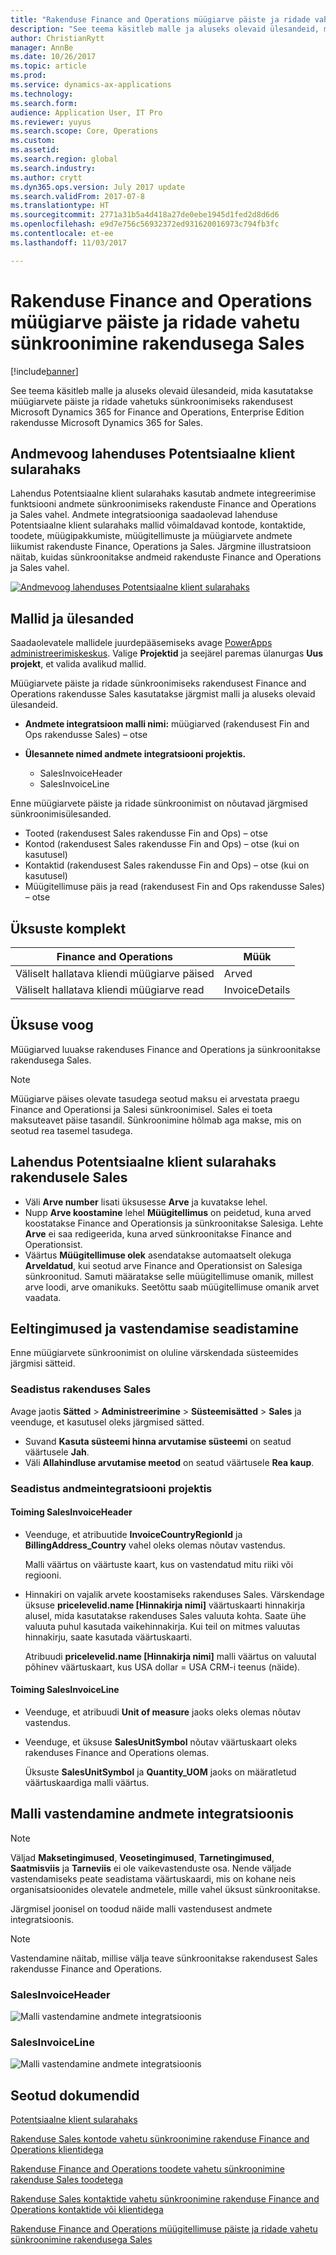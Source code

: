 ```yaml
---
title: "Rakenduse Finance and Operations müügiarve päiste ja ridade vahetu sünkroonimine rakendusega Sales"
description: "See teema käsitleb malle ja aluseks olevaid ülesandeid, mida kasutatakse müügiarvete päiste ja ridade vahetuks sünkroonimiseks rakendusest Microsoft Dynamics 365 for Finance and Operations, Enterprise Edition rakendusse Microsoft Dynamics 365 for Sales."
author: ChristianRytt
manager: AnnBe
ms.date: 10/26/2017
ms.topic: article
ms.prod: 
ms.service: dynamics-ax-applications
ms.technology: 
ms.search.form: 
audience: Application User, IT Pro
ms.reviewer: yuyus
ms.search.scope: Core, Operations
ms.custom: 
ms.assetid: 
ms.search.region: global
ms.search.industry: 
ms.author: crytt
ms.dyn365.ops.version: July 2017 update
ms.search.validFrom: 2017-07-8
ms.translationtype: HT
ms.sourcegitcommit: 2771a31b5a4d418a27de0ebe1945d1fed2d8d6d6
ms.openlocfilehash: e9d7e756c56932372ed931620016973c794fb3fc
ms.contentlocale: et-ee
ms.lasthandoff: 11/03/2017

---
```


# <a name="synchronize-sales-invoice-headers-and-lines-directly-from-finance-and-operations-to-sales"></a>Rakenduse Finance and Operations müügiarve päiste ja ridade vahetu sünkroonimine rakendusega Sales

[!include[banner](../includes/banner.md)]

See teema käsitleb malle ja aluseks olevaid ülesandeid, mida kasutatakse müügiarvete päiste ja ridade vahetuks sünkroonimiseks rakendusest Microsoft Dynamics 365 for Finance and Operations, Enterprise Edition rakendusse Microsoft Dynamics 365 for Sales.

## <a name="data-flow-in-prospect-to-cash"></a>Andmevoog lahenduses Potentsiaalne klient sularahaks

Lahendus Potentsiaalne klient sularahaks kasutab andmete integreerimise funktsiooni andmete sünkroonimiseks rakenduste Finance and Operations ja Sales vahel. Andmete integratsiooniga saadaolevad lahenduse Potentsiaalne klient sularahaks mallid võimaldavad kontode, kontaktide, toodete, müügipakkumiste, müügitellimuste ja müügiarvete andmete liikumist rakenduste Finance, Operations ja Sales. Järgmine illustratsioon näitab, kuidas sünkroonitakse andmeid rakenduste Finance and Operations ja Sales vahel.

[![Andmevoog lahenduses Potentsiaalne klient sularahaks](./media/prospect-to-cash-data-flow.png)](./media/prospect-to-cash-data-flow.png)

## <a name="templates-and-tasks"></a>Mallid ja ülesanded

Saadaolevatele mallidele juurdepääsemiseks avage [PowerApps administreerimiskeskus](https://preview.admin.powerapps.com/dataintegration). Valige **Projektid** ja seejärel paremas ülanurgas **Uus projekt**, et valida avalikud mallid.

Müügiarvete päiste ja ridade sünkroonimiseks rakendusest Finance and Operations rakendusse Sales kasutatakse järgmist malli ja aluseks olevaid ülesandeid.

- **Andmete integratsioon malli nimi:** müügiarved (rakendusest Fin and Ops rakendusse Sales) – otse
- **Ülesannete nimed andmete integratsiooni projektis.**

    - SalesInvoiceHeader
    - SalesInvoiceLine

Enne müügiarvete päiste ja ridade sünkroonimist on nõutavad järgmised sünkroonimisülesanded.

- Tooted (rakendusest Sales rakendusse Fin and Ops) – otse
- Kontod (rakendusest Sales rakendusse Fin and Ops) – otse (kui on kasutusel)
- Kontaktid (rakendusest Sales rakendusse Fin and Ops) – otse (kui on kasutusel)
- Müügitellimuse päis ja read (rakendusest Fin and Ops rakendusse Sales) – otse

## <a name="entity-set"></a>Üksuste komplekt

| Finance and Operations                               | Müük          |
|------------------------------------------------------|----------------|
| Väliselt hallatava kliendi müügiarve päised | Arved       |
| Väliselt hallatava kliendi müügiarve read   | InvoiceDetails |

## <a name="entity-flow"></a>Üksuse voog

Müügiarved luuakse rakenduses Finance and Operations ja sünkroonitakse rakendusega Sales.

> [!NOTE]
> Müügiarve päises olevate tasudega seotud maksu ei arvestata praegu Finance and Operationsi ja Salesi sünkroonimisel. Sales ei toeta maksuteavet päise tasandil. Sünkroonimine hõlmab aga makse, mis on seotud rea tasemel tasudega.

## <a name="prospect-to-cash-solution-for-sales"></a>Lahendus Potentsiaalne klient sularahaks rakendusele Sales

- Väli **Arve number** lisati üksusesse **Arve** ja kuvatakse lehel.
- Nupp **Arve koostamine** lehel **Müügitellimus** on peidetud, kuna arved koostatakse Finance and Operationsis ja sünkroonitakse Salesiga. Lehte **Arve** ei saa redigeerida, kuna arved sünkroonitakse Finance and Operationsist.
- Väärtus **Müügitellimuse olek** asendatakse automaatselt olekuga **Arveldatud**, kui seotud arve Finance and Operationsist on Salesiga sünkroonitud. Samuti määratakse selle müügitellimuse omanik, millest arve loodi, arve omanikuks. Seetõttu saab müügitellimuse omanik arvet vaadata.

## <a name="preconditions-and-mapping-setup"></a>Eeltingimused ja vastendamise seadistamine

Enne müügiarvete sünkroonimist on oluline värskendada süsteemides järgmisi sätteid.

### <a name="setup-in-sales"></a>Seadistus rakenduses Sales

Avage jaotis **Sätted** > **Administreerimine** > **Süsteemisätted** > **Sales** ja veenduge, et kasutusel oleks järgmised sätted.

- Suvand **Kasuta süsteemi hinna arvutamise süsteemi** on seatud väärtusele **Jah**.
- Väli **Allahindluse arvutamise meetod** on seatud väärtusele **Rea kaup**.

### <a name="setup-in-the-data-integration-project"></a>Seadistus andmeintegratsiooni projektis

#### <a name="salesinvoiceheader-task"></a>Toiming SalesInvoiceHeader

- Veenduge, et atribuutide **InvoiceCountryRegionId** ja **BillingAddress\_Country** vahel oleks olemas nõutav vastendus.

    Malli väärtus on väärtuste kaart, kus on vastendatud mitu riiki või regiooni.

- Hinnakiri on vajalik arvete koostamiseks rakenduses Sales. Värskendage üksuse **pricelevelid.name \[Hinnakirja nimi\]** väärtuskaarti hinnakirja alusel, mida kasutatakse rakenduses Sales valuuta kohta. Saate ühe valuuta puhul kasutada vaikehinnakirja. Kui teil on mitmes valuutas hinnakirju, saate kasutada väärtuskaarti.

    Atribuudi **pricelevelid.name \[Hinnakirja nimi\]** malli väärtus on valuutal põhinev väärtuskaart, kus USA dollar = USA CRM-i teenus (näide).  
    
#### <a name="salesinvoiceline-task"></a>Toiming SalesInvoiceLine

- Veenduge, et atribuudi **Unit of measure** jaoks oleks olemas nõutav vastendus.
- Veenduge, et üksuse **SalesUnitSymbol** nõutav väärtuskaart oleks rakenduses Finance and Operations olemas.

    Üksuste **SalesUnitSymbol** ja **Quantity\_UOM** jaoks on määratletud väärtuskaardiga malli väärtus.

## <a name="template-mapping-in-data-integration"></a>Malli vastendamine andmete integratsioonis

> [!NOTE]
> Väljad **Maksetingimused**, **Veosetingimused**, **Tarnetingimused**, **Saatmisviis** ja **Tarneviis** ei ole vaikevastenduste osa. Nende väljade vastendamiseks peate seadistama väärtuskaardi, mis on kohane neis organisatsioonides olevatele andmetele, mille vahel üksust sünkroonitakse.

Järgmisel joonisel on toodud näide malli vastendusest andmete integratsioonis. 

> [!NOTE]
> Vastendamine näitab, millise välja teave sünkroonitakse rakendusest Sales rakendusse Finance and Operations.

### <a name="salesinvoiceheader"></a>SalesInvoiceHeader

![Malli vastendamine andmete integratsioonis](./media/sales-invoice-direct-template-mapping-data-integrator-1.png)

### <a name="salesinvoiceline"></a>SalesInvoiceLine

![Malli vastendamine andmete integratsioonis](./media/sales-invoice-direct-template-mapping-data-integrator-2.png)



## <a name="related-topics"></a>Seotud dokumendid

[Potentsiaalne klient sularahaks](prospect-to-cash.md)

[Rakenduse Sales kontode vahetu sünkroonimine rakenduse Finance and Operations klientidega](accounts-template-mapping-direct.md)

[Rakenduse Finance and Operations toodete vahetu sünkroonimine rakenduse Sales toodetega](products-template-mapping-direct.md)

[Rakenduse Sales kontaktide vahetu sünkroonimine rakenduse Finance and Operations kontaktide või klientidega](contacts-template-mapping-direct.md)

[Rakenduse Finance and Operations müügitellimuse päiste ja ridade vahetu sünkroonimine rakendusega Sales](sales-order-template-mapping-direct.md)







